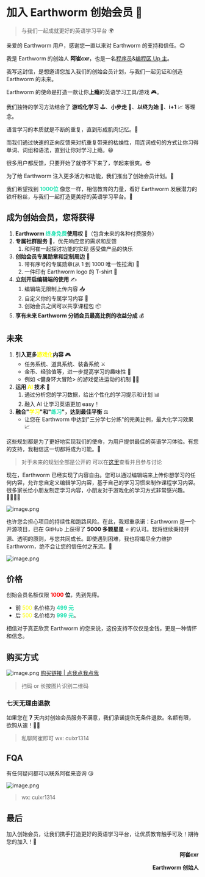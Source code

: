 # 加入 Earthworm 创始会员 🚀

> 与我们一起成就更好的英语学习平台 🌍

亲爱的 Earthworm 用户，感谢您一直以来对 Earthworm 的支持和信任。😊

我是 Earthworm 的创始人 **阿崔cxr**，也是一名[程序员](https://github.com/cuixiaorui)&[编程区 Up 主](https://space.bilibili.com/175301983])。

我写这封信，是想邀请您加入我们的创始会员计划，与我们一起见证和创造 Earthworm 的未来。

Earthworm 的使命是打造一款让你**上瘾**的英语学习工具/游戏 🎮。

我们独特的学习方法结合了 **游戏化学习** 🕹️、**小步走** 🚶、**以终为始** 🎯、**i+1** 📈 等理念。

语言学习的本质就是不断的重复，直到形成肌肉记忆。💪

而我们通过快速的正向反馈来对抗重复带来的枯燥性，用连词成句的方式让你习得单词、词组和语法，直到让你对学习上瘾。😄

很多用户都反馈，只要开始了就停不下来了，学起来很爽。😎

为了给 Earthworm 注入更多活力和功能，我们推出了创始会员计划。🎉

我们希望找到 <span style="color: #20e3b2; font-weight: bold">1000位</span> 像您一样，相信教育的力量，看好 Earthworm 发展潜力的铁杆粉丝，与我们一起打造更美好的英语学习平台。🙌

## 成为创始会员，您将获得

1. **Earthworm <span style="color: #20e3b2">终身免费</span>使用权** 🎁（包含未来的各种付费服务）
2. **专属社群服务** 💬，优先响应您的需求和反馈
   1. 和阿崔一起探讨功能的实现 感受做产品的快乐
3. **创始会员专属勋章和定制周边** 🏅
   1. 带有序号的专属勋章(从 1 到 1000 唯一性拉满) 🔢
   2. 一件印有 Earthworm logo 的 T-shirt 👕
4. **立刻开启编辑端的使用** ✍️
   1. 编辑端无限制上传内容 📤
   2. 自定义你的专属学习内容 🎨
   3. 创始会员之间可以共享课程包 📦
5. **享有未来 Earthworm 分销会员最高比例的收益分成** 💰

## 未来️

1. **引入更多<span style="color: yellow;">游戏化</span>内容** 🎮
   - 任务系统、道具系统、装备系统 ⚔️
   - 金币、经验值等，进一步提高学习的趣味性 💎
   - 例如 <健身环大冒险> 的游戏促进运动的机制 🏃‍♂️
2. **运用 <span style="color: yellow">AI</span> 技术** 🤖
   1. 通过分析您的学习数据，给出个性化的学习提示和计划 📊
   2. 融入 AI 让学习英语更加 easy！
3. **融合"<span style="color: yellow">学习</span>"和"<span style="color: #20e3b2">练习</span>"，达到最佳平衡** ⚖️
   - 让您在 Earthworm 中达到"三分学七分练"的完美比例，最大化学习效果 📈

这些规划都是为了更好地实现我们的使命，为用户提供最佳的英语学习体验。有您的支持，我相信这一切都将成为可能。🚀

> 对于未来的规划全部是公开的 可以在[这里](https://txc.qq.com/products/652508/roadmap)查看并且参与讨论

现在，Earthworm 已经实现了内容自由。您可以通过编辑端来上传你想学习的任何内容，允许您自定义编辑学习内容，基于自己的学习习惯来制作课程学习内容。很多家长给小朋友制定学习内容，小朋友对于游戏化的学习方式非常感兴趣。👨‍👩‍👧‍👦

![image.png](https://images-1252602850.cos.ap-beijing.myqcloud.com/20240716085928.png)

也许您会担心项目的持续性和跑路风险。在此，我郑重承诺：Earthworm 是一个开源项目，已在 GitHub 上获得了 **5000 多颗星星** ⭐ 的认可。我将继续秉持开源、透明的原则，与您共同成长。即使遇到困难，我也将竭尽全力维护 Earthworm，绝不会让您的信任付之东流。🤝

![image.png](https://images-1252602850.cos.ap-beijing.myqcloud.com/20240716091941.png)

## 价格

创始会员名额仅限 **<span style="color: red">1000</span> 位**，先到先得。

- 前 <span style="color: yellow">500</span> 名价格为 **<span style="color: #20e3b2">499 元</span>**
- 后 <span style="color: yellow">500</span> 名价格为 **<span style="color: #20e3b2">999 元</span>**。

相信对于真正欣赏 Earthworm 的您来说，这份支持不仅仅是金钱，更是一种情怀和信念。

## 购买方式

![image.png](https://images-1252602850.cos.ap-beijing.myqcloud.com/20240716090622.png)
[购买链接 | 点我点我点我](https://lqaga.xet.tech/s/3lvsA)

> 扫码 or 长按图片识别二维码

### 七天无理由退款

如果您在 **7** 天内对创始会员服务不满意，我们承诺提供无条件退款。名额有限，欲购从速！🏃‍♀️

> 私聊阿崔即可 wx: cuixr1314

## FQA

有任何疑问都可以联系阿崔来咨询 😘

![image.png](https://images-1252602850.cos.ap-beijing.myqcloud.com/20240716091503.png)

> wx: cuixr1314

## 最后

加入创始会员，让我们携手打造更好的英语学习平台，让优质教育触手可及！期待您的加入！🎉

<p align="right" style="font-weight: bold;">阿崔cxr</p>
<p align="right" style="font-weight: bold;">Earthworm 创始人</p>
